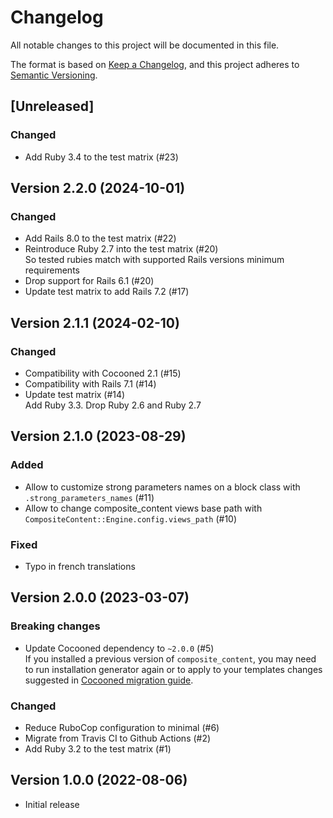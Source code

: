 # Changelog

All notable changes to this project will be documented in this file.

The format is based on [Keep a Changelog](https://keepachangelog.com/en/1.0.0/), and this project adheres to [Semantic Versioning](https://semver.org/spec/v2.0.0.html).

## [Unreleased]

### Changed

* Add Ruby 3.4 to the test matrix (#23)

## Version 2.2.0 (2024-10-01)

### Changed

* Add Rails 8.0 to the test matrix (#22)
* Reintroduce Ruby 2.7 into the test matrix (#20)  
  So tested rubies match with supported Rails versions minimum requirements
* Drop support for Rails 6.1 (#20)
* Update test matrix to add Rails 7.2 (#17)

## Version 2.1.1 (2024-02-10)

### Changed

* Compatibility with Cocooned 2.1 (#15)
* Compatibility with Rails 7.1 (#14)
* Update test matrix (#14)  
  Add Ruby 3.3. Drop Ruby 2.6 and Ruby 2.7

## Version 2.1.0 (2023-08-29)

### Added

* Allow to customize strong parameters names on a block class with `.strong_parameters_names` (#11)
* Allow to change composite_content views base path with `CompositeContent::Engine.config.views_path` (#10)

### Fixed

* Typo in french translations

## Version 2.0.0 (2023-03-07)

### Breaking changes

* Update Cocooned dependency to `~2.0.0` (#5)  
  If you installed a previous version of `composite_content`, you may need to run installation generator again or to apply to your templates changes suggested in [Cocooned migration guide](https://github.com/notus-sh/cocooned#from-cocooned-10).

### Changed

* Reduce RuboCop configuration to minimal (#6)
* Migrate from Travis CI to Github Actions (#2)
* Add Ruby 3.2 to the test matrix (#1)

## Version 1.0.0 (2022-08-06)

* Initial release
